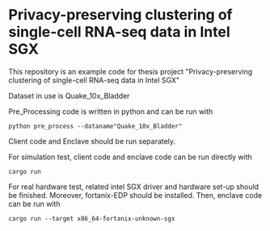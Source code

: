 # Privacy-preserving clustering of single-cell RNA-seq data in Intel SGX

This repository is an example code for thesis project "Privacy-preserving clustering of single-cell RNA-seq data in Intel SGX"

Dataset in use is Quake_10x_Bladder

Pre_Processing code is written in python and can be run with 
```
python pre_process --dataname"Quake_10x_Bladder" 
```
Client code and Enclave should be run separately.

For simulation test, client code and enclave code can be run directly with 
```
cargo run
```
For real hardware test, related intel SGX driver and hardware set-up should be finished. Moreover, fortanix-EDP should be installed. Then, enclave code can be run with 
```
cargo run --target x86_64-fortanix-unknown-sgx
```
